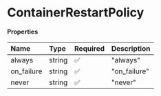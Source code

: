 # ContainerRestartPolicy

**Properties**

| Name       | Type   | Required | Description  |
| :--------- | :----- | :------- | :----------- |
| always     | string | ✅       | "always"     |
| on_failure | string | ✅       | "on_failure" |
| never      | string | ✅       | "never"      |
